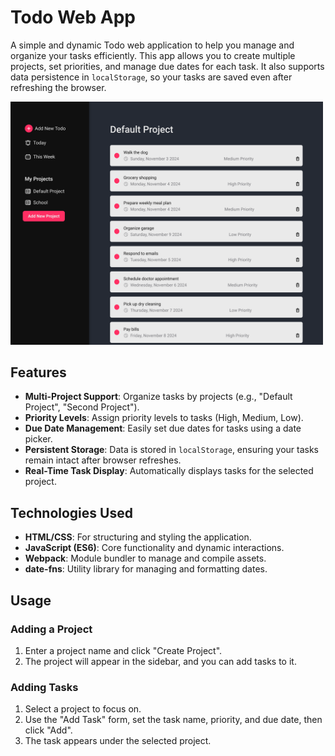 # Todo Web App

A simple and dynamic Todo web application to help you manage and organize your tasks efficiently. This app allows you to create multiple projects, set priorities, and manage due dates for each task. It also supports data persistence in `localStorage`, so your tasks are saved even after refreshing the browser.

<img src="todo-tod-exercise.png" alt="Main View" width="500">

## Features

- **Multi-Project Support**: Organize tasks by projects (e.g., "Default Project", "Second Project").
- **Priority Levels**: Assign priority levels to tasks (High, Medium, Low).
- **Due Date Management**: Easily set due dates for tasks using a date picker.
- **Persistent Storage**: Data is stored in `localStorage`, ensuring your tasks remain intact after browser refreshes.
- **Real-Time Task Display**: Automatically displays tasks for the selected project.

## Technologies Used

- **HTML/CSS**: For structuring and styling the application.
- **JavaScript (ES6)**: Core functionality and dynamic interactions.
- **Webpack**: Module bundler to manage and compile assets.
- **date-fns**: Utility library for managing and formatting dates.

## Usage

### Adding a Project
1. Enter a project name and click "Create Project".
2. The project will appear in the sidebar, and you can add tasks to it.

### Adding Tasks
1. Select a project to focus on.
2. Use the "Add Task" form, set the task name, priority, and due date, then click "Add".
3. The task appears under the selected project.
